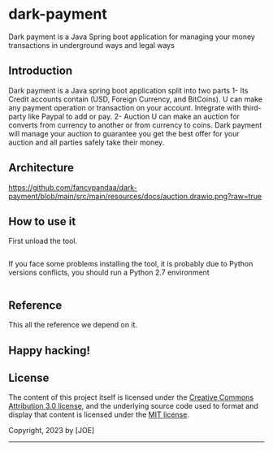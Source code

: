 # dark-payment




Dark payment is a Java Spring boot application for managing your money transactions in underground ways and legal ways

Introduction
-----------
Dark payment is a Java spring boot application split into two parts
1- Its Credit accounts contain (USD, Foreign Currency, and BitCoins).
U can make any payment operation or transaction on your account.
Integrate with third-party like Paypal to add or pay.
2- Auction
U can make an auction for converts from currency to another or from currency to coins.
Dark payment will manage your auction to guarantee you get the best offer for your auction and all parties safely take their money.

Architecture
-----------
https://github.com/fancypandaa/dark-payment/blob/main/src/main/resources/docs/auction.drawio.png?raw=true

How to use it
-------
First unload the tool.
```

```
If you face some problems installing the tool, it is probably due to Python versions conflicts, you should run a Python 2.7 environment
```

```

Reference
-------
This all the reference we depend on it.


Happy hacking!
-------


## License

The content of this project itself is licensed under the [Creative Commons Attribution 3.0 license](http://creativecommons.org/licenses/by/3.0/us/deed.en_US), and the underlying source code used to format and display that content is licensed under the [MIT license](http://opensource.org/licenses/mit-license.php).

Copyright, 2023 by [JOE]

-------------
